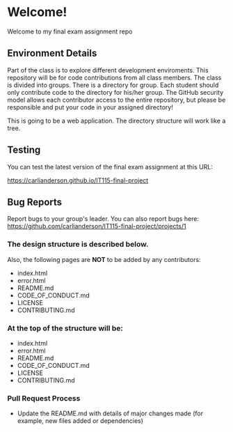 # Welcome!

Welcome to my final exam assignment repo

## Environment Details

Part of the class is to explore different development enviroments. This repository will be for code contributions from all class members. The class is divided into groups.
There is a directory for group. Each student should only contribute code to the directory for his/her group. The GitHub security model allows each contributor access to the entire repository, but please be responsible and put your code in your assigned directory!

This is going to be a web application. The directory structure will work like a tree.

## Testing

You can test the latest version of the final exam assignment at this URL:

https://carlianderson.github.io/IT115-final-project


## Bug Reports

Report bugs to your group's leader. You can also report bugs here:
https://github.com/carlianderson/IT115-final-project/projects/1

###  The design structure is described below.

Also, the following pages are **NOT** to be added by any contributors:

* index.html
* error.html
* README.md
* CODE_OF_CONDUCT.md
* LICENSE
* CONTRIBUTING.md

### At the top of the structure will be:

* index.html
* error.html
* README.md
* CODE_OF_CONDUCT.md
* LICENSE
* CONTRIBUTING.md

### Pull Request Process
* Update the README.md with details of major changes made (for example, new files added or dependencies)

